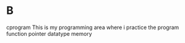 # B
cprogram 
This is my programming area where i practice the program
function
pointer
datatype
memory 
